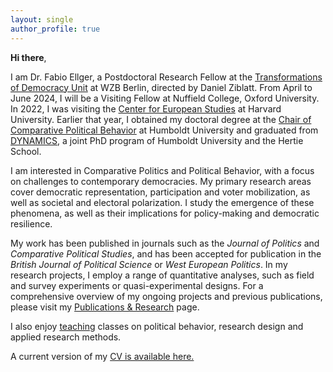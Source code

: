 ```yaml
---
layout: single
author_profile: true
---
```


**Hi there**, 

I am Dr. Fabio Ellger, a Postdoctoral Research Fellow at the [Transformations of Democracy Unit](https://www.wzb.eu/en/research/dynamics-of-political-systems/transformations-of-democracy) at WZB Berlin, directed by Daniel Ziblatt. 
From April to June 2024, I will be a Visiting Fellow at Nuffield College, Oxford University. In 2022, I was visiting the [Center for European Studies](https://ces.fas.harvard.edu/people/fabio-ellger) at Harvard University. Earlier that year, I obtained my doctoral degree at the [Chair of Comparative Political Behavior](https://www.sowi.hu-berlin.de/en/lehrbereiche-en/comparative-political-behavior/team/team-comparative-political-behavior) at Humboldt University and graduated from [DYNAMICS](https://www.sowi.hu-berlin.de/en/dynamics/people/Alumni), a joint PhD program of Humboldt University and the Hertie School.

I am interested in Comparative Politics and Political Behavior, with a focus on challenges to contemporary democracies. 
My primary research areas cover democratic representation, participation and voter mobilization, as well as societal and electoral polarization. I study the emergence of these phenomena, as well as their implications for policy-making and democratic resilience.  

My work has been published in journals such as the _Journal of Politics_ and _Comparative Political Studies_, and has been accepted for publication in the _British Journal of Political Science_ or _West European Politics_. 
In my research projects, I employ a range of quantitative analyses, such as field and survey experiments or quasi-experimental designs.
For a comprehensive overview of my ongoing projects and previous publications, please visit my [Publications & Research](/research/) page.

 I also enjoy [teaching](/teaching/) classes on political behavior, research design and applied research methods.

A current version of my [CV is available here.](https://www.fabioellger.com/assets/docs/CV_Online_2024.pdf)

